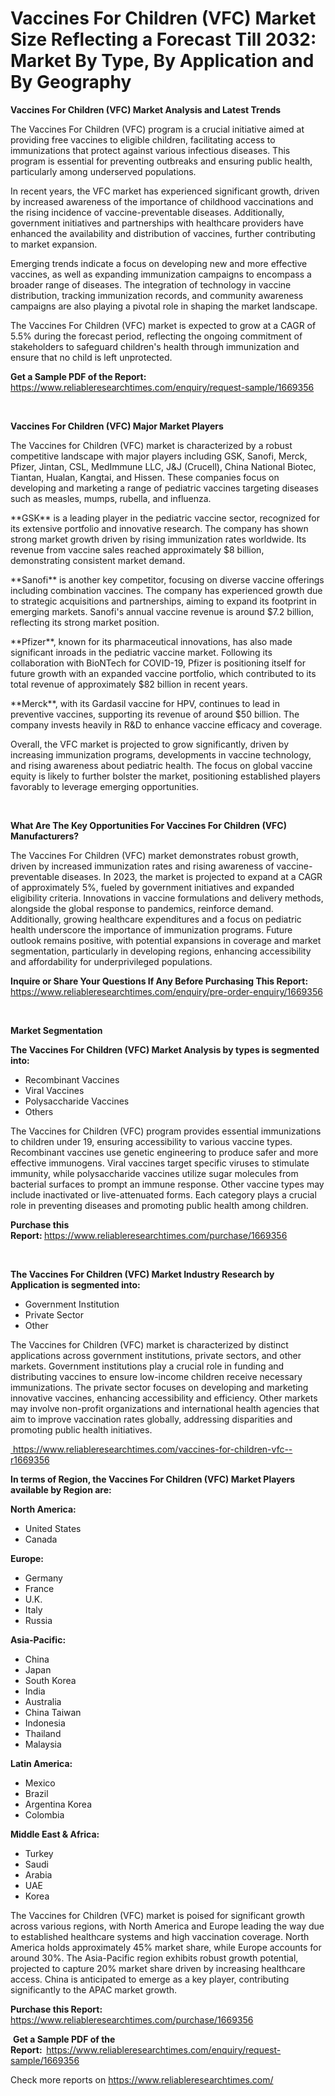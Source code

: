 <p><h1>Vaccines For Children (VFC) Market Size Reflecting a Forecast Till 2032: Market By Type, By Application and By Geography</h1></p><p><strong>Vaccines For Children (VFC) Market Analysis and Latest Trends</strong></p>
<p><p>The Vaccines For Children (VFC) program is a crucial initiative aimed at providing free vaccines to eligible children, facilitating access to immunizations that protect against various infectious diseases. This program is essential for preventing outbreaks and ensuring public health, particularly among underserved populations.</p><p>In recent years, the VFC market has experienced significant growth, driven by increased awareness of the importance of childhood vaccinations and the rising incidence of vaccine-preventable diseases. Additionally, government initiatives and partnerships with healthcare providers have enhanced the availability and distribution of vaccines, further contributing to market expansion.</p><p>Emerging trends indicate a focus on developing new and more effective vaccines, as well as expanding immunization campaigns to encompass a broader range of diseases. The integration of technology in vaccine distribution, tracking immunization records, and community awareness campaigns are also playing a pivotal role in shaping the market landscape.</p><p>The Vaccines For Children (VFC) market is expected to grow at a CAGR of 5.5% during the forecast period, reflecting the ongoing commitment of stakeholders to safeguard children's health through immunization and ensure that no child is left unprotected.</p></p>
<p><strong>Get a Sample PDF of the Report:&nbsp;</strong> <a href="https://www.reliableresearchtimes.com/enquiry/request-sample/1669356?utm_campaign=2958&utm_medium=2&utm_source=Github&utm_content=ia&utm_term=09032025&utm_id=vaccines-for-children-vfc">https://www.reliableresearchtimes.com/enquiry/request-sample/1669356</a></p>
<p>&nbsp;</p>
<p><strong>Vaccines For Children (VFC) Major Market Players</strong></p>
<p><p>The Vaccines for Children (VFC) market is characterized by a robust competitive landscape with major players including GSK, Sanofi, Merck, Pfizer, Jintan, CSL, MedImmune LLC, J&J (Crucell), China National Biotec, Tiantan, Hualan, Kangtai, and Hissen. These companies focus on developing and marketing a range of pediatric vaccines targeting diseases such as measles, mumps, rubella, and influenza.</p><p>**GSK** is a leading player in the pediatric vaccine sector, recognized for its extensive portfolio and innovative research. The company has shown strong market growth driven by rising immunization rates worldwide. Its revenue from vaccine sales reached approximately $8 billion, demonstrating consistent market demand.</p><p>**Sanofi** is another key competitor, focusing on diverse vaccine offerings including combination vaccines. The company has experienced growth due to strategic acquisitions and partnerships, aiming to expand its footprint in emerging markets. Sanofi's annual vaccine revenue is around $7.2 billion, reflecting its strong market position.</p><p>**Pfizer**, known for its pharmaceutical innovations, has also made significant inroads in the pediatric vaccine market. Following its collaboration with BioNTech for COVID-19, Pfizer is positioning itself for future growth with an expanded vaccine portfolio, which contributed to its total revenue of approximately $82 billion in recent years.</p><p>**Merck**, with its Gardasil vaccine for HPV, continues to lead in preventive vaccines, supporting its revenue of around $50 billion. The company invests heavily in R&D to enhance vaccine efficacy and coverage.</p><p>Overall, the VFC market is projected to grow significantly, driven by increasing immunization programs, developments in vaccine technology, and rising awareness about pediatric health. The focus on global vaccine equity is likely to further bolster the market, positioning established players favorably to leverage emerging opportunities.</p></p>
<p>&nbsp;</p>
<p><strong>What Are The Key Opportunities For Vaccines For Children (VFC) Manufacturers?</strong></p>
<p><p>The Vaccines For Children (VFC) market demonstrates robust growth, driven by increased immunization rates and rising awareness of vaccine-preventable diseases. In 2023, the market is projected to expand at a CAGR of approximately 5%, fueled by government initiatives and expanded eligibility criteria. Innovations in vaccine formulations and delivery methods, alongside the global response to pandemics, reinforce demand. Additionally, growing healthcare expenditures and a focus on pediatric health underscore the importance of immunization programs. Future outlook remains positive, with potential expansions in coverage and market segmentation, particularly in developing regions, enhancing accessibility and affordability for underprivileged populations.</p></p>
<p><strong>Inquire or Share Your Questions If Any Before Purchasing This Report:</strong> <a href="https://www.reliableresearchtimes.com/enquiry/pre-order-enquiry/1669356?utm_campaign=2958&utm_medium=2&utm_source=Github&utm_content=ia&utm_term=09032025&utm_id=vaccines-for-children-vfc">https://www.reliableresearchtimes.com/enquiry/pre-order-enquiry/1669356</a></p>
<p>&nbsp;</p>
<p><strong>Market Segmentation</strong></p>
<p><strong>The Vaccines For Children (VFC) Market Analysis by types is segmented into:</strong></p>
<p><ul><li>Recombinant Vaccines</li><li>Viral Vaccines</li><li>Polysaccharide Vaccines</li><li>Others</li></ul></p>
<p><p>The Vaccines for Children (VFC) program provides essential immunizations to children under 19, ensuring accessibility to various vaccine types. Recombinant vaccines use genetic engineering to produce safer and more effective immunogens. Viral vaccines target specific viruses to stimulate immunity, while polysaccharide vaccines utilize sugar molecules from bacterial surfaces to prompt an immune response. Other vaccine types may include inactivated or live-attenuated forms. Each category plays a crucial role in preventing diseases and promoting public health among children.</p></p>
<p><strong>Purchase this Report:&nbsp;</strong><a href="https://www.reliableresearchtimes.com/purchase/1669356?utm_campaign=2958&utm_medium=2&utm_source=Github&utm_content=ia&utm_term=09032025&utm_id=vaccines-for-children-vfc">https://www.reliableresearchtimes.com/purchase/1669356</a></p>
<p>&nbsp;</p>
<p><strong>The Vaccines For Children (VFC) Market Industry Research by Application is segmented into:</strong></p>
<p><ul><li>Government Institution</li><li>Private Sector</li><li>Other</li></ul></p>
<p><p>The Vaccines for Children (VFC) market is characterized by distinct applications across government institutions, private sectors, and other markets. Government institutions play a crucial role in funding and distributing vaccines to ensure low-income children receive necessary immunizations. The private sector focuses on developing and marketing innovative vaccines, enhancing accessibility and efficiency. Other markets may involve non-profit organizations and international health agencies that aim to improve vaccination rates globally, addressing disparities and promoting public health initiatives.</p></p>
<p><a href="https://www.reliableresearchtimes.com/vaccines-for-children-vfc--r1669356?utm_campaign=2958&utm_medium=2&utm_source=Github&utm_content=ia&utm_term=09032025&utm_id=vaccines-for-children-vfc">&nbsp;https://www.reliableresearchtimes.com/vaccines-for-children-vfc--r1669356</a></p>
<p><strong>In terms of Region, the Vaccines For Children (VFC) Market Players available by Region are:</strong></p>
<p>
    <p> <strong> North America: </strong>
        <ul>
            <li>United States</li>
            <li>Canada</li>
        </ul>
        </p> 
    <p> <strong> Europe: </strong>
        <ul>
            <li>Germany</li>
            <li>France</li>
            <li>U.K.</li>
            <li>Italy</li>
            <li>Russia</li>
        </ul>
        </p> 
    <p> <strong> Asia-Pacific: </strong>
        <ul>
            <li>China</li>
            <li>Japan</li>
            <li>South Korea</li>
            <li>India</li>
            <li>Australia</li>
            <li>China Taiwan</li>
            <li>Indonesia</li>
            <li>Thailand</li>
            <li>Malaysia</li>
        </ul>
        </p> 
    <p> <strong> Latin America: </strong>
        <ul>
            <li>Mexico</li>
            <li>Brazil</li>
            <li>Argentina Korea</li>
            <li>Colombia</li>
        </ul>
        </p> 
    <p> <strong> Middle East & Africa: </strong>
        <ul>
            <li>Turkey</li>
            <li>Saudi</li>
            <li>Arabia</li>
            <li>UAE</li>
            <li>Korea</li>
        </ul>
    </p>
    </p>
<p><p>The Vaccines for Children (VFC) market is poised for significant growth across various regions, with North America and Europe leading the way due to established healthcare systems and high vaccination coverage. North America holds approximately 45% market share, while Europe accounts for around 30%. The Asia-Pacific region exhibits robust growth potential, projected to capture 20% market share driven by increasing healthcare access. China is anticipated to emerge as a key player, contributing significantly to the APAC market growth.</p></p>
<p><strong>Purchase this Report: </strong><a href="https://www.reliableresearchtimes.com/purchase/1669356?utm_campaign=2958&utm_medium=2&utm_source=Github&utm_content=ia&utm_term=09032025&utm_id=vaccines-for-children-vfc">https://www.reliableresearchtimes.com/purchase/1669356</a></p>
<p>&nbsp;<strong>Get a Sample PDF of the Report:&nbsp;&nbsp;</strong><a href="https://www.reliableresearchtimes.com/enquiry/request-sample/1669356?utm_campaign=2958&utm_medium=2&utm_source=Github&utm_content=ia&utm_term=09032025&utm_id=vaccines-for-children-vfc">https://www.reliableresearchtimes.com/enquiry/request-sample/1669356</a></p>
<p><strong></strong></p>
<p>Check more reports on <a href="https://www.reliableresearchtimes.com/?utm_campaign=2958&utm_medium=2&utm_source=Github&utm_content=ia&utm_term=09032025&utm_id=vaccines-for-children-vfc">https://www.reliableresearchtimes.com/</a></p>